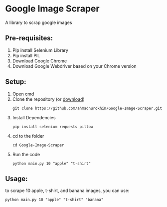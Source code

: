 # Google Image Scraper
A library to scrap google images

## Pre-requisites:
1. Pip install Selenium Library
2. Pip install PIL
3. Download Google Chrome 
4. Download Google Webdriver based on your Chrome version

## Setup:
1. Open cmd
2. Clone the repository (or [download](https://github.com/ahmadnurokhim/Google-Image-Scraper/archive/refs/heads/master.zip))
    ```
    git clone https://github.com/ahmadnurokhim/Google-Image-Scraper.git
    ```
3. Install Dependencies
    ```
    pip install selenium requests pillow
    ```
4. cd to the folder
    ```
    cd Google-Image-Scraper 
    ```
5. Run the code
    ```
    python main.py 10 "apple" "t-shirt" 
    ```

## Usage:
to scrape 10 apple, t-shirt, and banana images, you can use:
```
python main.py 10 "apple" "t-shirt" "banana"
```
